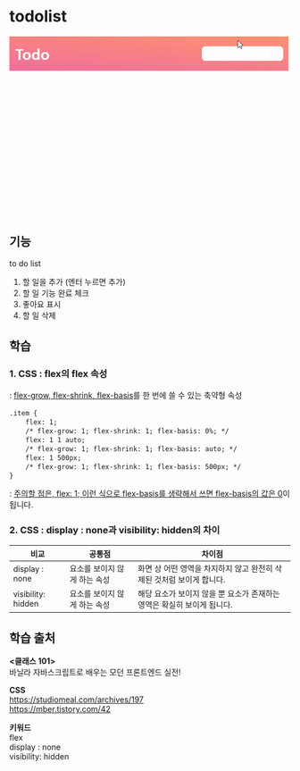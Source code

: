 # todolist
<img src="./image.gif" width="500px">

## 기능  
to do list 

1) 할 일을 추가 (엔터 누르면 추가)
2) 할 일 기능 완료 체크
3) 좋아요 표시 
4) 할 일 삭제 

## 학습  
### 1. CSS : flex의 flex 속성
: <ins>flex-grow, flex-shrink, flex-basis</ins>를 한 번에 쓸 수 있는 축약형 속성   
```
.item {
	flex: 1;
	/* flex-grow: 1; flex-shrink: 1; flex-basis: 0%; */
	flex: 1 1 auto;
	/* flex-grow: 1; flex-shrink: 1; flex-basis: auto; */
	flex: 1 500px;
	/* flex-grow: 1; flex-shrink: 1; flex-basis: 500px; */
}
```
: <ins>주의할 점은, flex: 1; 이런 식으로 flex-basis를 생략해서 쓰면 flex-basis의 값은 0</ins>이 됩니다.

### 2. CSS : display : none과 visibility: hidden의 차이 
비교|공통점|차이점
--|--|--|
display : none|요소를 보이지 않게 하는 속성| 화면 상 어떤 영역을 차지하지 않고 완전히 삭제된 것처럼 보이게 합니다.
visibility: hidden|요소를 보이지 않게 하는 속성| 해당 요소가 보이지 않을 뿐 요소가 존재하는 영역은 확실히 보이게 됩니다.

## 학습 출처  
**<클래스 101>**     
바닐라 자바스크립트로 배우는 모던 프론트엔드 실전!

**CSS**    
https://studiomeal.com/archives/197    
https://mber.tistory.com/42       

**키워드**    
flex     
display : none   
visibility: hidden     
